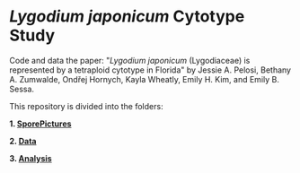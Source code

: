 # <i>Lygodium japonicum</i> Cytotype Study 

Code and data the paper: "<i>Lygodium japonicum</i> (Lygodiaceae) is represented by a tetraploid cytotype in Florida" by Jessie A. Pelosi, Bethany A. Zumwalde, Ondřej Hornych, Kayla Wheatly, Emily H. Kim, and Emily B. Sessa. 

This repository is divided into the folders:

<b>1. [SporePictures](https://github.com/jessiepelosi/LyJapCyto/tree/main/SporePictures) </b> 

<b>2. [Data](https://github.com/jessiepelosi/LyJapCyto/tree/main/Data) </b> 

<b>3. [Analysis](https://github.com/jessiepelosi/LyJapCyto/tree/main/Analysis) </b>


